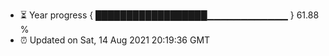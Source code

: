 - ⏳ Year progress { ██████████████████▁▁▁▁▁▁▁▁▁▁▁▁ } 61.88 %
- ⏰ Updated on Sat, 14 Aug 2021 20:19:36 GMT

